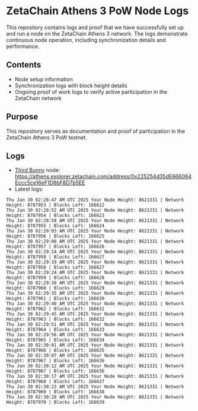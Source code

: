 # ZetaChain Athens 3 PoW Node Logs
This repository contains logs and proof that we have successfully set up and run a node on the ZetaChain Athens 3 network. The logs demonstrate continuous node operation, including synchronization details and performance.

## Contents
- Node setup information
- Synchronization logs with block height details
- Ongoing proof of work logs to verify active participation in the ZetaChain network

## Purpose
This repository serves as documentation and proof of participation in the ZetaChain Athens 3 PoW testnet.

## Logs

- [Third Bunny](https://thirdbunny.xyz/) node: https://athens.explorer.zetachain.com/address/0x225254d35dE666064Eccc5ce16eF1D8bF8D7b5EE
- Latest logs:
```
Thu Jan 30 02:28:47 AM UTC 2025 Your Node Height: 8621331 | Network Height: 8787953 | Blocks Left: 166622
Thu Jan 30 02:28:52 AM UTC 2025 Your Node Height: 8621331 | Network Height: 8787954 | Blocks Left: 166623
Thu Jan 30 02:28:58 AM UTC 2025 Your Node Height: 8621331 | Network Height: 8787955 | Blocks Left: 166624
Thu Jan 30 02:29:03 AM UTC 2025 Your Node Height: 8621331 | Network Height: 8787956 | Blocks Left: 166625
Thu Jan 30 02:29:08 AM UTC 2025 Your Node Height: 8621331 | Network Height: 8787957 | Blocks Left: 166626
Thu Jan 30 02:29:14 AM UTC 2025 Your Node Height: 8621331 | Network Height: 8787958 | Blocks Left: 166627
Thu Jan 30 02:29:19 AM UTC 2025 Your Node Height: 8621331 | Network Height: 8787958 | Blocks Left: 166627
Thu Jan 30 02:29:24 AM UTC 2025 Your Node Height: 8621331 | Network Height: 8787959 | Blocks Left: 166628
Thu Jan 30 02:29:30 AM UTC 2025 Your Node Height: 8621331 | Network Height: 8787960 | Blocks Left: 166629
Thu Jan 30 02:29:35 AM UTC 2025 Your Node Height: 8621331 | Network Height: 8787961 | Blocks Left: 166630
Thu Jan 30 02:29:40 AM UTC 2025 Your Node Height: 8621331 | Network Height: 8787962 | Blocks Left: 166631
Thu Jan 30 02:29:45 AM UTC 2025 Your Node Height: 8621331 | Network Height: 8787963 | Blocks Left: 166632
Thu Jan 30 02:29:51 AM UTC 2025 Your Node Height: 8621331 | Network Height: 8787964 | Blocks Left: 166633
Thu Jan 30 02:29:56 AM UTC 2025 Your Node Height: 8621331 | Network Height: 8787965 | Blocks Left: 166634
Thu Jan 30 02:30:01 AM UTC 2025 Your Node Height: 8621331 | Network Height: 8787966 | Blocks Left: 166635
Thu Jan 30 02:30:07 AM UTC 2025 Your Node Height: 8621331 | Network Height: 8787967 | Blocks Left: 166636
Thu Jan 30 02:30:12 AM UTC 2025 Your Node Height: 8621331 | Network Height: 8787967 | Blocks Left: 166636
Thu Jan 30 02:30:17 AM UTC 2025 Your Node Height: 8621331 | Network Height: 8787968 | Blocks Left: 166637
Thu Jan 30 02:30:23 AM UTC 2025 Your Node Height: 8621331 | Network Height: 8787969 | Blocks Left: 166638
Thu Jan 30 02:30:28 AM UTC 2025 Your Node Height: 8621331 | Network Height: 8787970 | Blocks Left: 166639
```
